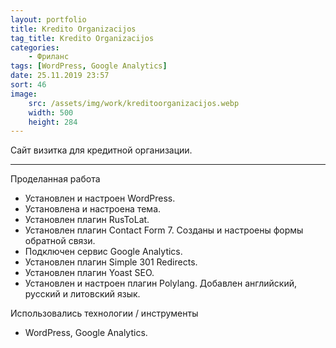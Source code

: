 ```yaml
---
layout: portfolio
title: Kredito Organizacijos
tag_title: Kredito Organizacijos
categories:
    - Фриланс
tags: [WordPress, Google Analytics]
date: 25.11.2019 23:57
sort: 46
image: 
    src: /assets/img/work/kreditoorganizacijos.webp 
    width: 500
    height: 284
---
```


Сайт визитка для кредитной организации.

---

Проделанная работа

* Установлен и настроен WordPress.
* Установлена и настроена тема.
* Установлен плагин RusToLat.
* Установлен плагин Contact Form 7. Созданы и настроены формы обратной связи.
* Подключен сервис Google Analytics.
* Установлен плагин Simple 301 Redirects.
* Установлен плагин Yoast SEO.
* Установлен и настроен плагин Polylang. Добавлен английский, русский и литовский язык.

Использовались технологии / инструменты

* WordPress, Google Analytics.
